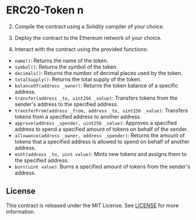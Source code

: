 # ERC20-Token n


2. Compile the contract using a Solidity compiler of your choice.

3. Deploy the contract to the Ethereum network of your choice.

4. Interact with the contract using the provided functions:

- `name()`: Returns the name of the token.
- `symbol()`: Returns the symbol of the token.
- `decimals()`: Returns the number of decimal places used by the token.
- `totalSupply()`: Returns the total supply of the token.
- `balanceOf(address _owner)`: Returns the token balance of a specific address.
- `transfer(address _to, uint256 _value)`: Transfers tokens from the sender's address to the specified address.
- `transferFrom(address _from, address _to, uint256 _value)`: Transfers tokens from a specified address to another address.
- `approve(address _spender, uint256 _value)`: Approves a specified address to spend a specified amount of tokens on behalf of the sender.
- `allowance(address _owner, address _spender)`: Returns the amount of tokens that a specified address is allowed to spend on behalf of another address.
- `mint(address _to, uint value)`: Mints new tokens and assigns them to the specified address.
- `burn(uint value)`: Burns a specified amount of tokens from the sender's address.

## License

This contract is released under the MIT License. See [LICENSE](LICENSE) for more information.

